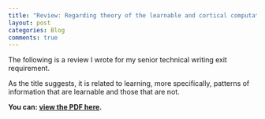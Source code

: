 ```yaml
---
title: "Review: Regarding theory of the learnable and cortical computation"
layout: post
categories: Blog
comments: true
---
```



The following is a review I wrote for my senior technical writing exit requirement.

As the title suggests, it is related to learning, more specifically, patterns of information that are learnable and those that are not. 

<b>You can: [view the PDF here](assets/msingh.pdf).</b>

